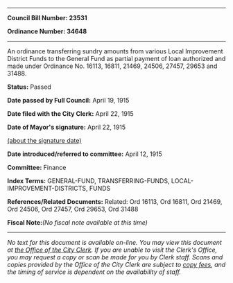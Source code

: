 

********

**Council Bill Number: 23531**
   
**Ordinance Number: 34648**
********

 An ordinance transferring sundry amounts from various Local Improvement District Funds to the General Fund as partial payment of loan authorized and made under Ordinance No. 16113, 16811, 21469, 24506, 27457, 29653 and 31488.

**Status:** Passed
   
**Date passed by Full Council:** April 19, 1915
   
**Date filed with the City Clerk:** April 22, 1915
   
**Date of Mayor's signature:** April 22, 1915
   
[(about the signature date)](/~public/approvaldate.htm)
   
   
   
**Date introduced/referred to committee:** April 12, 1915
   
**Committee:** Finance
   
   
**Index Terms:** GENERAL-FUND, TRANSFERRING-FUNDS, LOCAL-IMPROVEMENT-DISTRICTS, FUNDS

**References/Related Documents:** Related: Ord 16113, Ord 16811, Ord 21469, Ord 24506, Ord 27457, Ord 29653, Ord 31488

**Fiscal Note:**_(No fiscal note available at this time)_
********

_No text for this document is available on-line. You may view this document at [the Office of the City Clerk](http://www.seattle.gov/leg/clerk/contactUs.htm). If you are unable to visit the Clerk's Office, you may request a copy or scan be made for you by Clerk staff. Scans and copies provided by the Office of the City Clerk are subject to [copy fees](http://clerk.seattle.gov/~public/clerkfees.htm), and the timing of service is dependent on the availability of staff._

